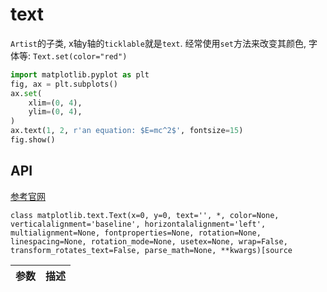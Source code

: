 # text


`Artist`的子类, x轴y轴的`ticklable`就是`text`.
经常使用`set`方法来改变其颜色, 字体等:
`Text.set(color="red")`

```python
import matplotlib.pyplot as plt
fig, ax = plt.subplots()
ax.set(
    xlim=(0, 4),
    ylim=(0, 4),
)
ax.text(1, 2, r'an equation: $E=mc^2$', fontsize=15)
fig.show()
```


## API
[参考官网](https://matplotlib.org/stable/api/text_api.html#matplotlib.text.Text)
```
class matplotlib.text.Text(x=0, y=0, text='', *, color=None, verticalalignment='baseline', horizontalalignment='left', multialignment=None, fontproperties=None, rotation=None, linespacing=None, rotation_mode=None, usetex=None, wrap=False, transform_rotates_text=False, parse_math=None, **kwargs)[source
```

参数|描述
--|--

